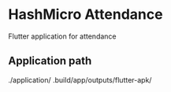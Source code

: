 # HashMicro Attendance

Flutter application for attendance

## Application path 
./application/
.build/app/outputs/flutter-apk/

